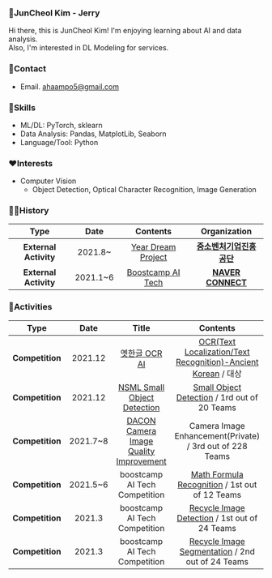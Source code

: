 ### 🤗JunCheol Kim - Jerry
Hi there, this is JunCheol Kim! I'm enjoying learning about AI and data analysis.  
Also, I'm interested in DL Modeling for services.  

### 👀Contact
- Email. ahaampo5@gmail.com

### 🤖Skills
* ML/DL: PyTorch, sklearn
* Data Analysis: Pandas, MatplotLib, Seaborn
* Language/Tool: Python

### ❤Interests
* Computer Vision
  - Object Detection, Optical Character Recognition, Image Generation


### 🏃‍♀️History

| **Type** | **Date** | **Contents** | **Organization** |
|:--------:|:--------:|:--------:|:--------:|
| **External Activity** | 2021.8~  | [Year Dream Project](http://yeardream.kr/) | **[중소벤처기업진흥공단](http://kosmes.or.kr/)** |
| **External Activity** | 2021.1~6 | [Boostcamp AI Tech](https://boostcamp.connect.or.kr/) | **[NAVER CONNECT](https://www.connect.or.kr/)** |


### 🤡Activities
| **Type** | **Date** | **Title** |**Contents** | **Host** |
|:--------:|:--------:|:--------:|:--------:|:--------:|
| **Competition** | 2021.12 | [옛한글 OCR AI](http://hackathon-oldkorean.com/) | [OCR(Text Localization/Text Recognition)-Ancient Korean](https://github.com/ahaampo5/OCR_ancient_korean) / 대상 | **과학기술정보통신부** |
| **Competition** | 2021.12 | [NSML Small Object Detection](https://github.com/DatathonInfo/SOChallenge) | [Small Object Detection](https://github.com/DatathonInfo/SOChallenge) / 1rd out of 20 Teams | **과학기술정보통신부** |
| **Competition** | 2021.7~8 | [DACON Camera Image Quality Improvement](https://dacon.io/competitions/official/235746/overview/description) | Camera Image Enhancement(Private) / 3rd out of 228 Teams | **LG AI Research** |
| **Competition** | 2021.5~6 | boostcamp AI Tech Competition | [Math Formula Recognition](https://github.com/bcaitech1/p4-fr-sorry-math-but-love-you) / 1st out of 12 Teams | **NAVER CONNECT** |
| **Competition** | 2021.3 | boostcamp AI Tech Competition | [Recycle Image Detection](https://github.com/iloveslowfood/p1-img-iloveslowfood) / 1st out of 24 Teams | **NAVER CONNECT** |
| **Competition** | 2021.3 | boostcamp AI Tech Competition | [Recycle Image Segmentation](https://github.com/iloveslowfood/p1-img-iloveslowfood) / 2nd out of 24 Teams | **NAVER CONNECT** |
